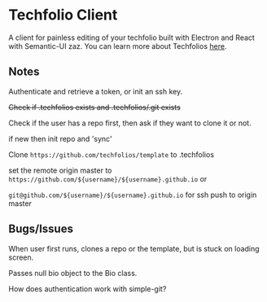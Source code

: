 # Techfolio Client

A client for painless editing of your techfolio built with Electron and React with Semantic-UI zaz.
You can learn more about Techfolios [here](https://techfolios.github.io).

## Notes

Authenticate and retrieve a token, or init an ssh key.

~~Check if .techfolios exists and .techfolios/.git exists~~

Check if the user has a repo first, then ask if they want to clone it or not.

if new then init repo and 'sync'

Clone `https://github.com/techfolios/template` to .techfolios

set the remote origin master to `https://github.com/${username}/${username}.github.io` or

`git@github.com/${username}/${username}.github.io` for ssh push to origin master

## Bugs/Issues

When user first runs, clones a repo or the template, but is stuck on loading screen. 

Passes null bio object to the Bio class.

How does authentication work with simple-git?
